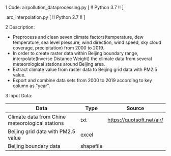 1 Code: airpollution_dataprocessing.py [ !! Python 3.7 !! ]

​               arc_interpolation.py [ !! Python 2.7 !! ]

2 Description:

- Preprocess and clean seven climate factors(temperature, dew temperature, sea level pressure, wind direction, wind speed, sky cloud coverage, precipitation) from 2000 to 2019.
- In order to create raster data within Beijing boundary range, interpolate(Inverse Distance Weight) the climate data from several meteorological stations around Beijing area.
- Extract climate value from raster data to Beijing grid data with PM2.5 value.
- Export and combine data sets from 2000 to 2019 according to key column as "year".

3 Input Data: 

| Data                                            | Type      | Source                    |
| ----------------------------------------------- | --------- | ------------------------- |
| Climate data from Chine meteorological stations | txt       | https://quotsoft.net/air/ |
| Beijing grid data with PM2.5 value              | excel     |                           |
| Beijing boundary data                           | shapefile |                           |


